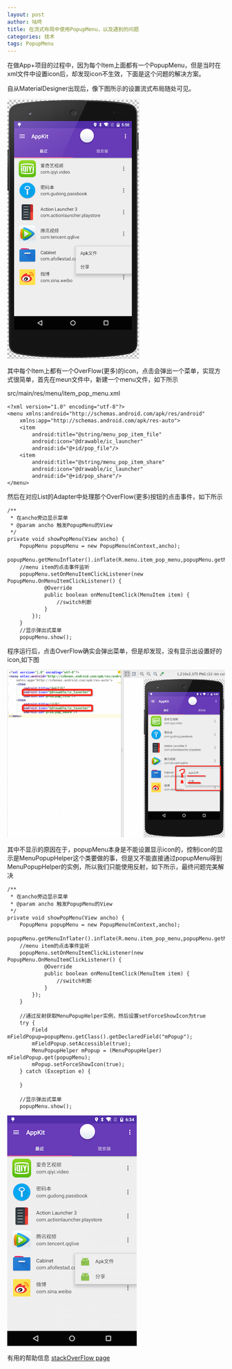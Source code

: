 ```yaml
---
layout: post
author: 咕咚
title: 在流式布局中使用PopupMenu，以及遇到的问题
categories: 技术
tags: PopupMenu
---
```

在做App+项目的过程中，因为每个Item上面都有一个PopupMenu，但是当时在xml文件中设置icon后，却发现icon不生效，下面是这个问题的解决方案。

自从MaterialDesigner出现后，像下图所示的设置流式布局随处可见。
  
  

![常见的流式布局](/assets/QQ20150718-1@2x.png "sss")
  

其中每个Item上都有一个OverFlow(更多)的icon，点击会弹出一个菜单，实现方式很简单，首先在meun文件中，新建一个menu文件，如下所示

src/main/res/menu/item_pop_menu.xml

    <?xml version="1.0" encoding="utf-8"?>
    <menu xmlns:android="http://schemas.android.com/apk/res/android"
        xmlns:app="http://schemas.android.com/apk/res-auto">
        <item
            android:title="@string/menu_pop_item_file"
            android:icon="@drawable/ic_launcher"
            android:id="@+id/pop_file"/>
        <item
            android:title="@string/menu_pop_item_share"
            android:icon="@drawable/ic_launcher"
            android:id="@+id/pop_share"/>
    </menu>                                                                    

  

然后在对应List的Adapter中处理那个OverFlow(更多)按钮的点击事件，如下所示
  

    /**
     * 在ancho旁边显示菜单
     * @param ancho 触发PopupMenu的View 
     */ 
    private void showPopMenu(View ancho) {  
        PopupMenu popupMenu = new PopupMenu(mContext,ancho);
        popupMenu.getMenuInflater().inflate(R.menu.item_pop_menu,popupMenu.getMenu());
        //menu item的点击事件监听
        popupMenu.setOnMenuItemClickListener(new PopupMenu.OnMenuItemClickListener() {
                @Override
                public boolean onMenuItemClick(MenuItem item) {
                    //switch判断 
                }
            });
        }
        //显示弹出式菜单
        popupMenu.show();
  

程序运行后，点击OverFlow确实会弹出菜单，但是却发现，没有显示出设置好的icon,如下图
  

![bug](/assets/QQ20150718-2@2x.png "bug")
  

其中不显示的原因在于，popupMenu本身是不能设置显示icon的，控制icon的显示是MenuPopupHelper这个类要做的事，但是又不能直接通过popupMenu得到MenuPopupHelper的实例，所以我们只能使用反射，如下所示，最终问题完美解决
  

    /**
     * 在ancho旁边显示菜单
     * @param ancho 触发PopupMenu的View 
     */ 
    private void showPopMenu(View ancho) {  
        PopupMenu popupMenu = new PopupMenu(mContext,ancho);
        popupMenu.getMenuInflater().inflate(R.menu.item_pop_menu,popupMenu.getMenu());
        //menu item的点击事件监听
        popupMenu.setOnMenuItemClickListener(new PopupMenu.OnMenuItemClickListener() {
                @Override
                public boolean onMenuItemClick(MenuItem item) {
                    //switch判断 
                }
            });
        }
        
        //通过反射获取MenuPopupHelper实例，然后设置setForceShowIcon为true
        try {
            Field mFieldPopup=popupMenu.getClass().getDeclaredField("mPopup");
            mFieldPopup.setAccessible(true);
            MenuPopupHelper mPopup = (MenuPopupHelper) mFieldPopup.get(popupMenu);
            mPopup.setForceShowIcon(true);
        } catch (Exception e) {
            
        }
        
        //显示弹出式菜单
        popupMenu.show();
  

![bug](/assets/QQ20150718-3@2x.png "bug suc")
  
  





            
有用的帮助信息
[stackOverFlow page](http://stackoverflow.com/questions/6805756/is-it-possible-to-display-icons-in-a-popupmenu/31490355#31490355)









